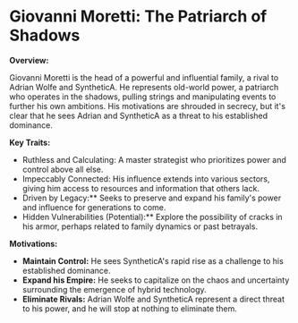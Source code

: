 # Giovanni Moretti: The Patriarch of Shadows

**Overview:**

Giovanni Moretti is the head of a powerful and influential family, a rival to Adrian Wolfe and SyntheticA. He represents old-world power, a patriarch who operates in the shadows, pulling strings and manipulating events to further his own ambitions.  His motivations are shrouded in secrecy, but it's clear that he sees Adrian and SyntheticA as a threat to his established dominance.

**Key Traits:**

* Ruthless and Calculating:  A master strategist who prioritizes power and control above all else.
* Impeccably Connected:  His influence extends into various sectors, giving him access to resources and information that others lack.
*  Driven by Legacy:**  Seeks to preserve and expand his family's power and influence for generations to come.
*  Hidden Vulnerabilities (Potential):** Explore the possibility of cracks in his armor, perhaps related to family dynamics or past betrayals.

**Motivations:**

* **Maintain Control:**  He sees SyntheticA's rapid rise as a challenge to his established dominance.
* **Expand his Empire:** He seeks to capitalize on the chaos and uncertainty surrounding the emergence of hybrid technology.
* **Eliminate Rivals:**  Adrian Wolfe and SyntheticA represent a direct threat to his power, and he will stop at nothing to eliminate them.
